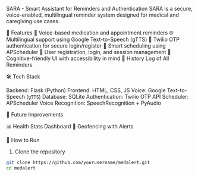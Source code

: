 SARA - Smart Assistant for Reminders and Authentication
SARA is a secure, voice-enabled, multilingual reminder system designed for medical and caregiving use cases.

🔐 Features
💬 Voice-based medication and appointment reminders
🌐 Multilingual support using Google Text-to-Speech (gTTS)
🔑 Twilio OTP authentication for secure login/register
📅 Smart scheduling using APScheduler
👤 User registration, login, and session management
🧠 Cognitive-friendly UI with accessibility in mind
📜 History Log of All Reminders

🛠 Tech Stack

Backend: Flask (Python)
Frontend: HTML, CSS, JS
Voice: Google Text-to-Speech (`gTTS`)
Database: SQLite
Authentication: Twilio OTP API
Scheduler: APScheduler
Voice Recognition: SpeechRecognition + PyAudio

📌 Future Improvements

📊 Health Stats Dashboard
📍 Geofencing with Alerts

🚀 How to Run
1. Clone the repository
```bash
git clone https://github.com/yourusername/medalert.git
cd medalert



